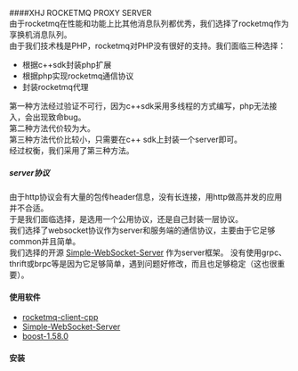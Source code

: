 ####XHJ ROCKETMQ PROXY SERVER  
由于rocketmq在性能和功能上比其他消息队列都优秀，我们选择了rocketmq作为享换机消息队列。  
由于我们技术栈是PHP，rocketmq对PHP没有很好的支持。我们面临三种选择：  
- 根据c++sdk封装php扩展
- 根据php实现rocketmq通信协议
- 封装rocketmq代理

第一种方法经过验证不可行，因为c++sdk采用多线程的方式编写，php无法接入，会出现致命bug。  
第二种方法代价较为大。  
第三种方法代价比较小，只需要在c++ sdk上封装一个server即可。  
经过权衡，我们采用了第三种方法。

##### server协议
由于http协议会有大量的包传header信息，没有长连接，用http做高并发的应用并不合适。  
于是我们面临选择，是选用一个公用协议，还是自己封装一层协议。  
我们选择了websocket协议作为server和服务端的通信协议，主要由于它足够common并且简单。  
我们选择的开源 [Simple-WebSocket-Server](https://gitlab.com/eidheim/Simple-WebSocket-Server) 作为server框架。
没有使用grpc、thrift或brpc等是因为它足够简单，遇到问题好修改，而且也足够稳定（这也很重要）。

#### 使用软件

- [rocketmq-client-cpp](https://github.com/apache/rocketmq-client-cpp)
- [Simple-WebSocket-Server](https://gitlab.com/eidheim/Simple-WebSocket-Server)
- [boost-1.58.0](https://www.boost.org/)

#### 安装


